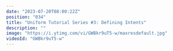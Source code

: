 ```yaml
---
date: "2023-07-20T08:00:22Z"
position: "034"
title: "Uniform Tutorial Series #3: Defining Intents"
description: ""
image: "https://i.ytimg.com/vi/GWBkr9uT5-w/maxresdefault.jpg"
videoId: "GWBkr9uT5-w"
---
```


